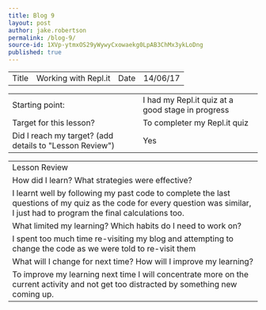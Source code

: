 ```yaml
---
title: Blog 9
layout: post
author: jake.robertson
permalink: /blog-9/
source-id: 1XVp-ytmxOS29yWywyCxowaekg0LpAB3ChMx3ykLoDng
published: true
---
```

<table>
  <tr>
    <td>Title</td>
    <td>Working with Repl.it</td>
    <td>Date</td>
    <td>14/06/17</td>
  </tr>
</table>


<table>
  <tr>
    <td>Starting point:</td>
    <td>I had my Repl.it quiz at a good stage in progress</td>
  </tr>
  <tr>
    <td>Target for this lesson?</td>
    <td>To completer my Repl.it quiz</td>
  </tr>
  <tr>
    <td>Did I reach my target? 
(add details to "Lesson Review")</td>
    <td>Yes</td>
  </tr>
</table>


<table>
  <tr>
    <td>Lesson Review</td>
  </tr>
  <tr>
    <td>How did I learn? What strategies were effective? </td>
  </tr>
  <tr>
    <td>I learnt well by following my past code to complete the last questions of my quiz as the code for every question was similar, I just had to program the final calculations too.</td>
  </tr>
  <tr>
    <td>What limited my learning? Which habits do I need to work on? </td>
  </tr>
  <tr>
    <td>I spent too much time re-visiting my blog and attempting to change the code as we were told to re-visit them</td>
  </tr>
  <tr>
    <td>What will I change for next time? How will I improve my learning?</td>
  </tr>
  <tr>
    <td>To improve my learning next time I will concentrate more on the current activity and not get too distracted by something new coming up.</td>
  </tr>
</table>


